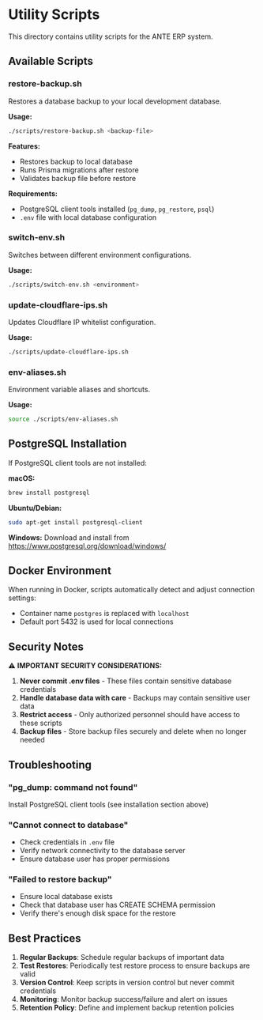 # Utility Scripts

This directory contains utility scripts for the ANTE ERP system.

## Available Scripts

### restore-backup.sh
Restores a database backup to your local development database.

**Usage:**
```bash
./scripts/restore-backup.sh <backup-file>
```

**Features:**
- Restores backup to local database
- Runs Prisma migrations after restore
- Validates backup file before restore

**Requirements:**
- PostgreSQL client tools installed (`pg_dump`, `pg_restore`, `psql`)
- `.env` file with local database configuration

### switch-env.sh
Switches between different environment configurations.

**Usage:**
```bash
./scripts/switch-env.sh <environment>
```

### update-cloudflare-ips.sh
Updates Cloudflare IP whitelist configuration.

**Usage:**
```bash
./scripts/update-cloudflare-ips.sh
```

### env-aliases.sh
Environment variable aliases and shortcuts.

**Usage:**
```bash
source ./scripts/env-aliases.sh
```

## PostgreSQL Installation

If PostgreSQL client tools are not installed:

**macOS:**
```bash
brew install postgresql
```

**Ubuntu/Debian:**
```bash
sudo apt-get install postgresql-client
```

**Windows:**
Download and install from https://www.postgresql.org/download/windows/

## Docker Environment

When running in Docker, scripts automatically detect and adjust connection settings:
- Container name `postgres` is replaced with `localhost`
- Default port 5432 is used for local connections

## Security Notes

⚠️ **IMPORTANT SECURITY CONSIDERATIONS:**

1. **Never commit .env files** - These files contain sensitive database credentials
2. **Handle database data with care** - Backups may contain sensitive user data
3. **Restrict access** - Only authorized personnel should have access to these scripts
4. **Backup files** - Store backup files securely and delete when no longer needed

## Troubleshooting

### "pg_dump: command not found"
Install PostgreSQL client tools (see installation section above)

### "Cannot connect to database"
- Check credentials in `.env` file
- Verify network connectivity to the database server
- Ensure database user has proper permissions

### "Failed to restore backup"
- Ensure local database exists
- Check that database user has CREATE SCHEMA permission
- Verify there's enough disk space for the restore

## Best Practices

1. **Regular Backups**: Schedule regular backups of important data
2. **Test Restores**: Periodically test restore process to ensure backups are valid
3. **Version Control**: Keep scripts in version control but never commit credentials
4. **Monitoring**: Monitor backup success/failure and alert on issues
5. **Retention Policy**: Define and implement backup retention policies
